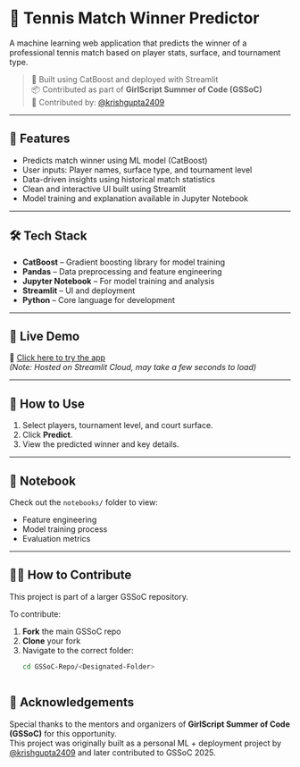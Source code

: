 # 🎾 Tennis Match Winner Predictor

A machine learning web application that predicts the winner of a professional tennis match based on player stats, surface, and tournament type.

> 🧠 Built using CatBoost and deployed with Streamlit  
> 📦 Contributed as part of **GirlScript Summer of Code (GSSoC)**  
> 👤 Contributed by: [@krishgupta2409](https://github.com/krishgupta2409)

---

## 📌 Features

- Predicts match winner using ML model (CatBoost)
- User inputs: Player names, surface type, and tournament level
- Data-driven insights using historical match statistics
- Clean and interactive UI built using Streamlit
- Model training and explanation available in Jupyter Notebook

---

## 🛠 Tech Stack

- **CatBoost** – Gradient boosting library for model training  
- **Pandas** – Data preprocessing and feature engineering  
- **Jupyter Notebook** – For model training and analysis  
- **Streamlit** – UI and deployment  
- **Python** – Core language for development

---

## 🚀 Live Demo

🔗 [Click here to try the app](https://tennis-predictor.streamlit.app/)  
*(Note: Hosted on Streamlit Cloud, may take a few seconds to load)*

---

## 🧾 How to Use

1. Select players, tournament level, and court surface.
2. Click **Predict**.
3. View the predicted winner and key details.

---

## 🧪 Notebook

Check out the `notebooks/` folder to view:
- Feature engineering
- Model training process
- Evaluation metrics

---

## 🧑‍💻 How to Contribute

This project is part of a larger GSSoC repository.

To contribute:

1. **Fork** the main GSSoC repo  
2. **Clone** your fork  
3. Navigate to the correct folder:  
   ```bash
   cd GSSoC-Repo/<Designated-Folder>



## 🙌 Acknowledgements

Special thanks to the mentors and organizers of **GirlScript Summer of Code (GSSoC)** for this opportunity.  
This project was originally built as a personal ML + deployment project by [@krishgupta2409](https://github.com/krishgupta2409) and later contributed to GSSoC 2025.
